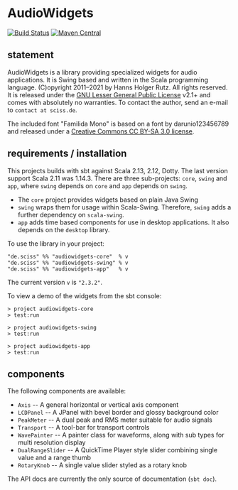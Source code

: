 # AudioWidgets

[![Build Status](https://github.com/Sciss/AudioWidgets/workflows/Scala%20CI/badge.svg?branch=main)](https://github.com/Sciss/AudioWidgets/actions?query=workflow%3A%22Scala+CI%22)
[![Maven Central](https://maven-badges.herokuapp.com/maven-central/de.sciss/audiowidgets-core_2.13/badge.svg)](https://maven-badges.herokuapp.com/maven-central/de.sciss/audiowidgets-core_2.13)

## statement

AudioWidgets is a library providing specialized widgets for audio applications. It is Swing based and written in the 
Scala programming language. (C)opyright 2011&ndash;2021 by Hanns Holger Rutz. All rights reserved. It is released 
under the [GNU Lesser General Public License](https://git.iem.at/sciss/AudioWidgets/raw/main/LICENSE) v2.1+
and comes with absolutely no warranties. To contact the author, send an e-mail to `contact at sciss.de`.

The included font "Familida Mono" is based on a font by darunio123456789 and released under
a [Creative Commons CC BY-SA 3.0 license](https://git.iem.at/sciss/AudioWidgets/raw/main/licenses/FamiliadaMono-License.txt).

## requirements / installation

This projects builds with sbt against Scala 2.13, 2.12, Dotty. The last version support Scala 2.11 was 1.14.3.
There are three sub-projects: `core`, `swing`
and `app`, where `swing` depends on `core` and `app` depends on `swing`.

 - The `core` project provides widgets based on plain Java Swing
 - `swing` wraps them for usage within Scala-Swing. Therefore, `swing` adds a further dependency on `scala-swing`.
 - `app` adds time based components for use in desktop applications. It also depends on the `desktop` library.

To use the library in your project:

    "de.sciss" %% "audiowidgets-core"  % v
    "de.sciss" %% "audiowidgets-swing" % v
    "de.sciss" %% "audiowidgets-app"   % v

The current version `v` is `"2.3.2"`.

To view a demo of the widgets from the sbt console:

    > project audiowidgets-core
    > test:run
    
    > project audiowidgets-swing
    > test:run

    > project audiowidgets-app
    > test:run

## components

The following components are available:

 - `Axis` -- A general horizontal or vertical axis component
 - `LCDPanel` -- A JPanel with bevel border and glossy background color
 - `PeakMeter` -- A dual peak and RMS meter suitable for audio signals
 - `Transport` -- A tool-bar for transport controls
 - `WavePainter` -- A painter class for waveforms, along with sub types for multi resolution display
 - `DualRangeSlider` -- A QuickTime Player style slider combining single value and a range thumb
 - `RotaryKnob` -- A single value slider styled as a rotary knob

The API docs are currently the only source of documentation (`sbt doc`).
